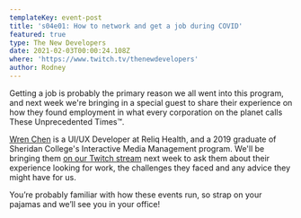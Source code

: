 ```yaml
---
templateKey: event-post
title: 's04e01: How to network and get a job during COVID'
featured: true
type: The New Developers
date: 2021-02-03T00:00:24.108Z
where: 'https://www.twitch.tv/thenewdevelopers'
author: Rodney
---
```

Getting a job is probably the primary reason we all went into this program, and next week we're bringing in a special guest to share their experience on how they found employment in what every corporation on the planet calls These Unprecedented Times™️.

[Wren Chen](https://twitter.com/wrenzchen) is a UI/UX Developer at Reliq Health, and a 2019 graduate of Sheridan College's Interactive Media Management program. We'll be bringing them [on our Twitch stream](https://www.twitch.tv/thenewdevelopers) next week to ask them about their experience looking for work, the challenges they faced and any advice they might have for us. 

You’re probably familiar with how these events run, so strap on your pajamas and we’ll see you in your office!
